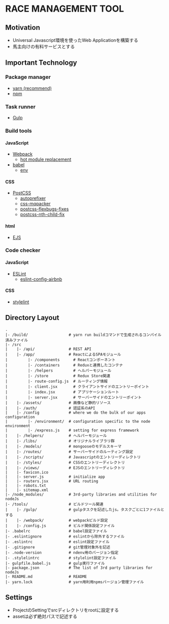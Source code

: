 # RACE MANAGEMENT TOOL

## Motivation

- Universal Javascript環境を使ったWeb Applicationを構築する
- 馬主向けの有料サービスとする

## Important Technology

### Package manager

* [yarn (recommend)](https://yarnpkg.com/)
* [npm](https://www.npmjs.com/)

### Task runner

* [Gulp](http://gulpjs.com/)

### Build tools

#### JavaScript

* [Webpack](https://webpack.github.io/)
    * [hot module replacement](https://github.com/webpack/docs/wiki/hot-module-replacement-with-webpack)
* [babel](https://babeljs.io/)
    * [env](https://github.com/babel/babel-preset-env)

#### CSS

* [PostCSS](http://postcss.org/) 
    * [autoprefixer](https://github.com/postcss/autoprefixer)
    * [css-mqpacker](https://github.com/hail2u/node-css-mqpacker)
    * [postcss-flexbugs-fixes](https://github.com/luisrudge/postcss-flexbugs-fixes)
    * [postcss-nth-child-fix](https://github.com/MattDiMu/postcss-nth-child-fix)

#### html

* [EJS](http://www.embeddedjs.com/)

### Code checker

#### JavaScript

* [ESLint](http://eslint.org/)
    * [eslint-config-airbnb](https://github.com/airbnb/javascript/tree/master/packages/eslint-config-airbnb)

#### CSS

* [stylelint](https://stylelint.io/)

## Directory Layout
```text
.
|- /build/                  # yarn run buildコマンドで生成されるコンパイル済みファイル
|- /src
|    |- /api/               # REST API
|    |- /app/               # ReactによるSPAモジュール
|         |- /components      # Reactコンポーネント
|         |- /containers      # Reduxと連携したコンテナ
|         |- /helpers         # ヘルパーモジュール
|         |- /store           # Redux Store関連
|         |- route-config.js  # ルーティング情報
|         |- client.jsx       # クライアントサイドのエントリーポイント
|         |- index.jsx        # アプリケーションルート
|         |- server.jsx       # サーバーサイドのエントリーポイント
|    |- /assets/            # 画像など静的リソース
|    |- /auth/              # 認証系のAPI
|    |- /config             # where we do the bulk of our apps configuration
|         |- /environment/  # configuration specific to the node environment
|         |- /express.js    # setting for express framework
|    |- /helpers/           # ヘルパーモジュール
|    |- /libs/              # オリジナルライブラリ群
|    |- /models/            # mongooseのモデルスキーマ
|    |- /routes/            # サーバーサイドのルーティング設定
|    |- /scripts/           # Javascriptのエントリーディレクトリ
|    |- /styles/            # CSSのエントリーディレクトリ
|    |- /views/             # EJSのエントリーディレクトリ
|    |- favicon.ico
|    |- server.js           # initialize app
|    |- routers.jsx         # URL routing
|    |- robots.txt
|    |- sitemap.xml
|- /node_modules/           # 3rd-party libraries and utilities for nodeJs
|- /tools/                  # ビルドツール関連
|    |- /gulp/              # gulpタスクを記述したjs。タスクごとに1ファイルとする
|    |- /webpack/           # webpackビルド設定
|    |- /config.js          # ビルド関係設定ファイル
|- .babelrc                 # babel設定ファイル
|- .eslintignore            # eslintから除外するファイル
|- .eslintrc                # eslint設定ファイル
|- .gitignore               # git管理対象外を記述
|- .node-version            # ndenv用のバージョン指定
|- .stylelintrc             # stylelint設定ファイル
|- gulpfile.babel.js        # gulp実行ファイル
|- package.json             # The list of 3rd party libraries for nodeJs
|- README.md                # README
|- yarn.lock                # yarn用利用npmsバージョン管理ファイル
```
## Settings
- ProjectのSettingでsrcディレクトリをrootに設定する
- assetは必ず絶対パスで記述する
